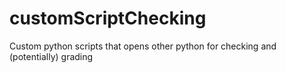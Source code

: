 # customScriptChecking
Custom python scripts that opens other python for checking and (potentially) grading
